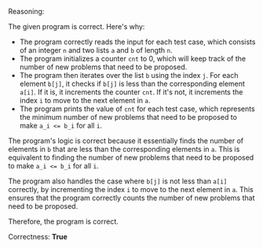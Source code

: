 Reasoning:

The given program is correct. Here's why:

* The program correctly reads the input for each test case, which consists of an integer `n` and two lists `a` and `b` of length `n`.
* The program initializes a counter `cnt` to 0, which will keep track of the number of new problems that need to be proposed.
* The program then iterates over the list `b` using the index `j`. For each element `b[j]`, it checks if `b[j]` is less than the corresponding element `a[i]`. If it is, it increments the counter `cnt`. If it's not, it increments the index `i` to move to the next element in `a`.
* The program prints the value of `cnt` for each test case, which represents the minimum number of new problems that need to be proposed to make `a_i <= b_i` for all `i`.

The program's logic is correct because it essentially finds the number of elements in `b` that are less than the corresponding elements in `a`. This is equivalent to finding the number of new problems that need to be proposed to make `a_i <= b_i` for all `i`.

The program also handles the case where `b[j]` is not less than `a[i]` correctly, by incrementing the index `i` to move to the next element in `a`. This ensures that the program correctly counts the number of new problems that need to be proposed.

Therefore, the program is correct.

Correctness: **True**